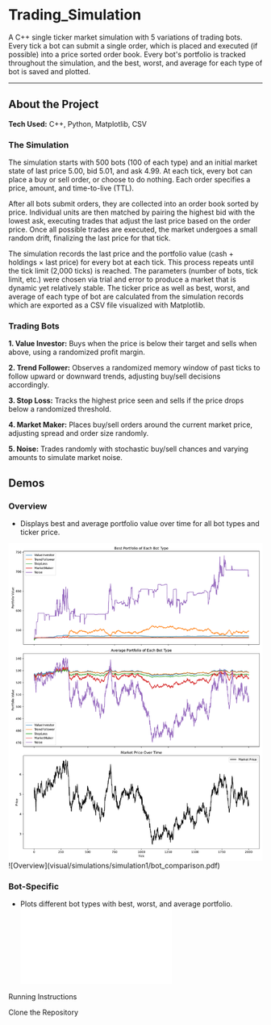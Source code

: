 # Trading_Simulation

A C++ single ticker market simulation with 5 variations of trading bots. Every tick a bot can submit a single order, which is placed and executed (if possible) into a price sorted order book. Every bot's portfolio is tracked throughout the simulation, and the best, worst, and average for each type of bot is saved and plotted.

---

## About the Project

**Tech Used:** C++, Python, Matplotlib, CSV

### The Simulation
The simulation starts with 500 bots (100 of each type) and an initial market state of last price 5.00, bid 5.01, and ask 4.99. At each tick, every bot can place a buy or sell order, or choose to do nothing. Each order specifies a price, amount, and time-to-live (TTL).

After all bots submit orders, they are collected into an order book sorted by price. Individual units are then matched by pairing the highest bid with the lowest ask, executing trades that adjust the last price based on the order price. Once all possible trades are executed, the market undergoes a small random drift, finalizing the last price for that tick.

The simulation records the last price and the portfolio value (cash + holdings × last price) for every bot at each tick. This process repeats until the tick limit (2,000 ticks) is reached. The parameters (number of bots, tick limit, etc.) were chosen via trial and error to produce a market that is dynamic yet relatively stable. The ticker price as well as  best, worst, and average of each type of bot are calculated from the simulation records which are exported as a CSV file visualized with Matplotlib.

### Trading Bots
**1. Value Investor:** Buys when the price is below their target and sells when above, using a randomized profit margin.

**2. Trend Follower:** Observes a randomized memory window of past ticks to follow upward or downward trends, adjusting buy/sell decisions accordingly.

**3. Stop Loss:** Tracks the highest price seen and sells if the price drops below a randomized threshold.

**4. Market Maker:** Places buy/sell orders around the current market price, adjusting spread and order size randomly.

**5. Noise:** Trades randomly with stochastic buy/sell chances and varying amounts to simulate market noise.

## Demos

### Overview
- Displays best and average portfolio value over time for all bot types and ticker price.
<div style="text-align: center">
  <img src="visual/simulations/simulation1/bot_comparison.pdf" 
     alt="Demo Screenshot" 
     style="display: block; margin: 0 auto;">
</div>
![Overview](visual/simulations/simulation1/bot_comparison.pdf)

### Bot-Specific
- Plots different bot types with best, worst, and average portfolio.
![Bot-Specific](visual/simulations/simulation1/bots.pdf)

Running Instructions

Clone the Repository

